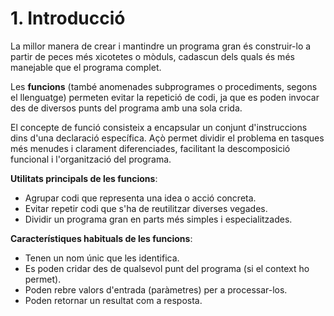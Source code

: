 # 1. Introducció

La millor manera de crear i mantindre un programa gran és construir-lo a partir de peces més xicotetes o mòduls, cadascun dels quals és més manejable que el programa complet.

Les **funcions** (també anomenades subprogrames o procediments, segons el llenguatge) permeten evitar la repetició de codi, ja que es poden invocar des de diversos punts del programa amb una sola crida.

El concepte de funció consisteix a encapsular un conjunt d'instruccions dins d'una declaració específica. Açò permet dividir el problema en tasques més menudes i clarament diferenciades, facilitant la descomposició funcional i l'organització del programa.

**Utilitats principals de les funcions**:

- Agrupar codi que representa una idea o acció concreta.
- Evitar repetir codi que s'ha de reutilitzar diverses vegades.
- Dividir un programa gran en parts més simples i especialitzades.

**Característiques habituals de les funcions**:

- Tenen un nom únic que les identifica.
- Es poden cridar des de qualsevol punt del programa (si el context ho permet).
- Poden rebre valors d'entrada (paràmetres) per a processar-los.
- Poden retornar un resultat com a resposta.
